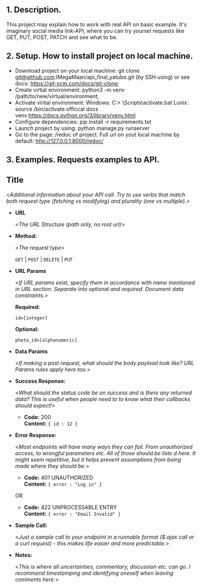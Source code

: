 **1. Description.**
----
  This project may explain how to work with real API on basic example. It's imaginary social media link-API, where you can try yoursel requests like GET, PUT, POST, PATCH and see what to be. 

**2. Setup. How to install project on local machine.**
----
- Download project on your local machine: git clone git@github.com:IMegaMaan/api_final_yatube.git (by SSH using) or see docs: https://git-scm.com/docs/git-clone;
- Create virtial environment: python3 -m venv /path/to/new/virtual/environment;
- Activate virtial environment:
    Windows: C:\> <venv>\Scripts\activate.bat
    Lunix: source <venv>/bin/activate
  officcal docs venv:https://docs.python.org/3/library/venv.html
- Configure dependencies: pip install -r requirements.txt
- Launch project by using: python manage.py runserver
- Go to the page: /redoc of project. Full url on yout local machine by default: http://127.0.0.1:8000/redoc/
  
**3. Examples. Requests examples to API.**
  ----
  
  **Title**
----
  <_Additional information about your API call. Try to use verbs that match both request type (fetching vs modifying) and plurality (one vs multiple)._>

* **URL**

  <_The URL Structure (path only, no root url)_>

* **Method:**
  
  <_The request type_>

  `GET` | `POST` | `DELETE` | `PUT`
  
*  **URL Params**

   <_If URL params exist, specify them in accordance with name mentioned in URL section. Separate into optional and required. Document data constraints._> 

   **Required:**
 
   `id=[integer]`

   **Optional:**
 
   `photo_id=[alphanumeric]`

* **Data Params**

  <_If making a post request, what should the body payload look like? URL Params rules apply here too._>

* **Success Response:**
  
  <_What should the status code be on success and is there any returned data? This is useful when people need to to know what their callbacks should expect!_>

  * **Code:** 200 <br />
    **Content:** `{ id : 12 }`
 
* **Error Response:**

  <_Most endpoints will have many ways they can fail. From unauthorized access, to wrongful parameters etc. All of those should be liste d here. It might seem repetitive, but it helps prevent assumptions from being made where they should be._>

  * **Code:** 401 UNAUTHORIZED <br />
    **Content:** `{ error : "Log in" }`

  OR

  * **Code:** 422 UNPROCESSABLE ENTRY <br />
    **Content:** `{ error : "Email Invalid" }`

* **Sample Call:**

  <_Just a sample call to your endpoint in a runnable format ($.ajax call or a curl request) - this makes life easier and more predictable._> 

* **Notes:**

  <_This is where all uncertainties, commentary, discussion etc. can go. I recommend timestamping and identifying oneself when leaving comments here._> 
